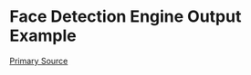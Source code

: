 # Face Detection Engine Output Example

[](vtn-standard.example.json ':include :type=code javascript')

[Primary Source](https://github.com/veritone/core-graphql-server/blob/master/dal/taskOutputConversionUtil.js#L133)
